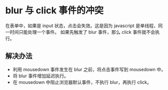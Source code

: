 # blur 与 click 事件的冲突

在表单中，如果是 input 状态，点击会失效。这是因为 javascript 是单线程，同一时间只能处理一个事件。
如果先触发了 blur 事件，那么 click 事件就不会执行。

## 解决办法

- 利用 mousedown 事件发生在 blur 之前，将点击事件写到 mousedown 中。
- 将 blur 事件增加延迟执行。
- 在 mousedown 中阻止浏览器默认事件，不执行 blur，再执行 click。